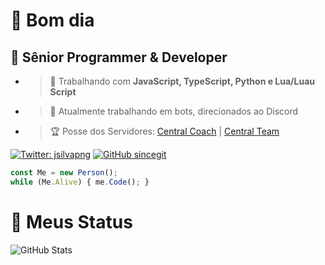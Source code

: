 <h1>👋 Bom dia </h1>
<h2>📌 Sênior Programmer & Developer </h2>

- > 👜 Trabalhando com **__JavaScript, TypeScript, Python e Lua/Luau Script__**
- > 🤖 Atualmente trabalhando em bots, direcionados ao Discord
- > 🏆 Posse dos Servidores: [Central Coach](https://discord.gg/QvKA739HTa) | [Central Team](https://discord.gg/wY6mhve5aW)

[![Twitter: jsilvapng](https://img.shields.io/twitter/follow/jsilvapng?style=social)](https://twitter.com/jsilvapng)
[![GitHub sincegit](https://img.shields.io/github/followers/sincegit?label=follow&style=social)](https://github.com/sincegit)

```javascript
const Me = new Person();
while (Me.Alive) { me.Code(); }
```
<h1>🎈 Meus Status </h1>
<p><img src="https://github-readme-stats.vercel.app/api?username=sincegit&amp&&theme=dark&show_icons=true" alt="GitHub Stats"></p>
